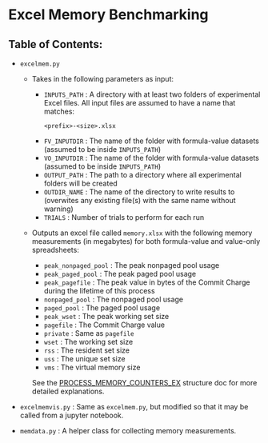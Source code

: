 # Excel Memory Benchmarking

## Table of Contents:
- `excelmem.py`

    - Takes in the following parameters as input:

        - `INPUTS_PATH` : A directory with at least two folders of experimental Excel files. All input files are assumed to have a name that matches:
            ```
            <prefix>-<size>.xlsx
            ```
        - `FV_INPUTDIR` : The name of the folder with formula-value datasets (assumed to be inside `INPUTS_PATH`)
        - `VO_INPUTDIR` : The name of the folder with formula-value datasets (assumed to be inside `INPUTS_PATH`)
        - `OUTPUT_PATH` : The path to a directory where all experimental folders will be created
        - `OUTDIR_NAME` : The name of the directory to write results to (overwites any existing file(s) with the same name without warning)
        - `TRIALS`      : Number of trials to perform for each run
    
    - Outputs an excel file called `memory.xlsx` with the following memory measurements (in megabytes) for both formula-value and value-only spreadsheets:

        - `peak_nonpaged_pool`  : The peak nonpaged pool usage
        - `peak_paged_pool`     : The peak paged pool usage
        - `peak_pagefile`       : The peak value in bytes of the Commit Charge during the lifetime of this process
        - `nonpaged_pool`       : The nonpaged pool usage
        - `paged_pool`          : The paged pool usage
        - `peak_wset`           : The peak working set size
        - `pagefile`            : The Commit Charge value
        - `private`             : Same as `pagefile`
        - `wset`                : The working set size
        - `rss`                 : The resident set size
        - `uss`                 : The unique set size
        - `vms`                 : The virtual memory size

        See the [PROCESS_MEMORY_COUNTERS_EX](https://docs.microsoft.com/en-us/windows/win32/api/psapi/ns-psapi-process_memory_counters_ex) structure doc for more detailed explanations.

- `excelmemvis.py`     : Same as `excelmem.py`, but modified so that it may be called from a jupyter notebook.

- `memdata.py`         : A helper class for collecting memory measurements.